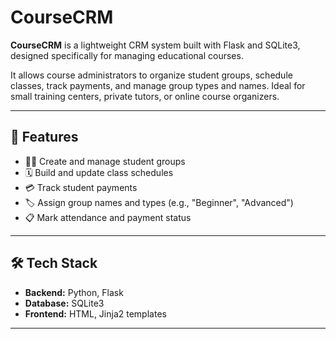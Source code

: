 # CourseCRM

**CourseCRM** is a lightweight CRM system built with Flask and SQLite3, designed specifically for managing educational courses.

It allows course administrators to organize student groups, schedule classes, track payments, and manage group types and names. Ideal for small training centers, private tutors, or online course organizers.

---

## 🚀 Features

- 🧑‍🎓 Create and manage student groups  
- 🗓️ Build and update class schedules  
- 💳 Track student payments  
- 🏷️ Assign group names and types (e.g., "Beginner", "Advanced")  
- 📋 Mark attendance and payment status  

---

## 🛠️ Tech Stack

- **Backend:** Python, Flask  
- **Database:** SQLite3  
- **Frontend:** HTML, Jinja2 templates

---
